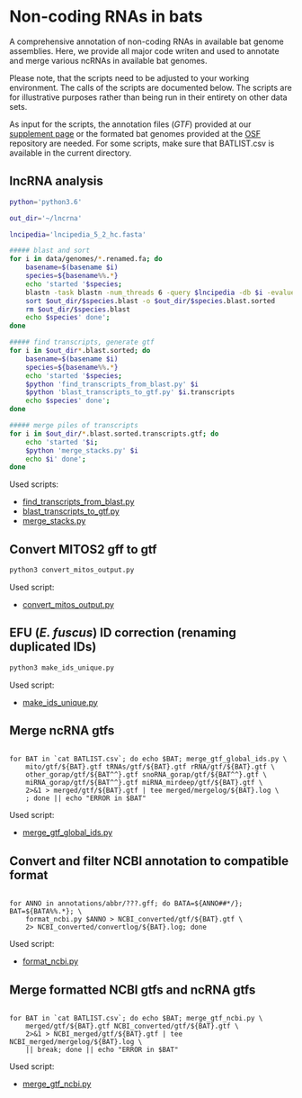 # Non-coding RNAs in bats

A comprehensive annotation of non-coding RNAs in available bat genome
assemblies. Here, we provide all major code writen and used to annotate and
merge various ncRNAs in available bat genomes.

Please note, that the scripts need to be adjusted to your working environment.
The calls of the scripts are documented below. The scripts are for illustrative
purposes rather than being run in their entirety on other data sets.

As input for the scripts, the annotation files (_GTF_) provided at our
[supplement page](https://www.rna.uni-jena.de/supplements/bats) or the formated
bat genomes provided at the [OSF](https://doi.org/10.17605/OSF.IO/4CMDN)
repository are needed. For some scripts, make sure that BATLIST.csv is available
in the current directory.

## lncRNA analysis

```bash
python='python3.6'

out_dir='~/lncrna'

lncipedia='lncipedia_5_2_hc.fasta'

##### blast and sort
for i in data/genomes/*.renamed.fa; do
    basename=$(basename $i)
    species=${basename%%.*}
    echo 'started '$species;
    blastn -task blastn -num_threads 6 -query $lncipedia -db $i -evalue 1e-10 -outfmt "6 qseqid sseqid pident length mismatch gapopen qstart qend qlen sstart send evalue bitscore slen" > $out_dir/$species.blast
    sort $out_dir/$species.blast -o $out_dir/$species.blast.sorted
    rm $out_dir/$species.blast
    echo $species' done';
done

##### find transcripts, generate gtf
for i in $out_dir*.blast.sorted; do
    basename=$(basename $i)
    species=${basename%%.*}
    echo 'started '$species;
    $python 'find_transcripts_from_blast.py' $i
    $python 'blast_transcripts_to_gtf.py' $i.transcripts
    echo $species' done';
done

##### merge piles of transcripts
for i in $out_dir/*.blast.sorted.transcripts.gtf; do
    echo 'started '$i;
    $python 'merge_stacks.py' $i
    echo $i' done';
done
```

Used scripts:
* [find_transcripts_from_blast.py](https://github.com/rnajena/bats_ncrna/blob/master/find_transcripts_from_blast.py)
* [blast_transcripts_to_gtf.py](https://github.com/rnajena/bats_ncrna/blob/master/blast_transcripts_to_gtf.py)
* [merge_stacks.py](https://github.com/rnajena/bats_ncrna/blob/master/merge_stacks.py)

## Convert MITOS2 gff to gtf

```bash
python3 convert_mitos_output.py
```

Used script:
* [convert_mitos_output.py](https://github.com/rnajena/bats_ncrna/blob/master/convert_mitos_output.py)

## EFU (_E. fuscus_) ID correction (renaming duplicated IDs)

```bash
python3 make_ids_unique.py
```

Used script:
* [make_ids_unique.py](https://github.com/rnajena/bats_ncrna/blob/master/make_ids_unique.py)

## Merge ncRNA gtfs

````mkdir -p merged/gtf merged/mergelog

for BAT in `cat BATLIST.csv`; do echo $BAT; merge_gtf_global_ids.py \
    mito/gtf/${BAT}.gtf tRNAs/gtf/${BAT}.gtf rRNA/gtf/${BAT}.gtf \
    other_gorap/gtf/${BAT^^}.gtf snoRNA_gorap/gtf/${BAT^^}.gtf \
    miRNA_gorap/gtf/${BAT^^}.gtf miRNA_mirdeep/gtf/${BAT}.gtf \
    2>&1 > merged/gtf/${BAT}.gtf | tee merged/mergelog/${BAT}.log \
    ; done || echo "ERROR in $BAT"
````

Used script:
* [merge_gtf_global_ids.py](https://github.com/rnajena/bats_ncrna/blob/master/merge_gtf_global_ids.py)

## Convert and filter NCBI annotation to compatible format

````mkdir -p NCBI_converted/gtf NCBI_converted/convertlog

for ANNO in annotations/abbr/???.gff; do BATA=${ANNO##*/}; BAT=${BATA%%.*}; \
    format_ncbi.py $ANNO > NCBI_converted/gtf/${BAT}.gtf \
    2> NCBI_converted/convertlog/${BAT}.log; done
````

Used script:
* [format_ncbi.py](https://github.com/rnajena/bats_ncrna/blob/master/merge_gtf_global_ids.py)

## Merge formatted NCBI gtfs and ncRNA gtfs

````mkdir -p NCBI_merged/gtf NCBI_merged/mergelog

for BAT in `cat BATLIST.csv`; do echo $BAT; merge_gtf_ncbi.py \
    merged/gtf/${BAT}.gtf NCBI_converted/gtf/${BAT}.gtf \
    2>&1 > NCBI_merged/gtf/${BAT}.gtf | tee NCBI_merged/mergelog/${BAT}.log \
    || break; done || echo "ERROR in $BAT"
````

Used script:
* [merge_gtf_ncbi.py](https://github.com/rnajena/bats_ncrna/blob/master/merge_gtf_global_ids.py)
